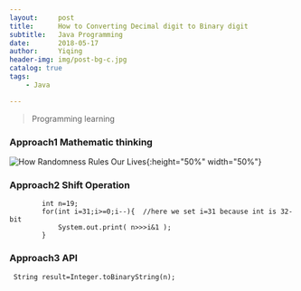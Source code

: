 ```yaml
---
layout:     post
title:      How to Converting Decimal digit to Binary digit
subtitle:   Java Programming
date:       2018-05-17
author:     Yiqing
header-img: img/post-bg-c.jpg
catalog: true
tags:
    - Java

---
```


>Programming learning



### Approach1 Mathematic thinking
![How Randomness Rules Our Lives](https://ws4.sinaimg.cn/large/006tNc79gy1fsthslcb9aj309106x0sm.jpg){:height="50%" width="50%"}

### Approach2 Shift Operation 
```
		int n=19;
		for(int i=31;i>=0;i--){  //here we set i=31 because int is 32-bit
			System.out.print( n>>>i&1 );
		}
```

### Approach3 API
<pre><code> String result=Integer.toBinaryString(n); </code></pre>

